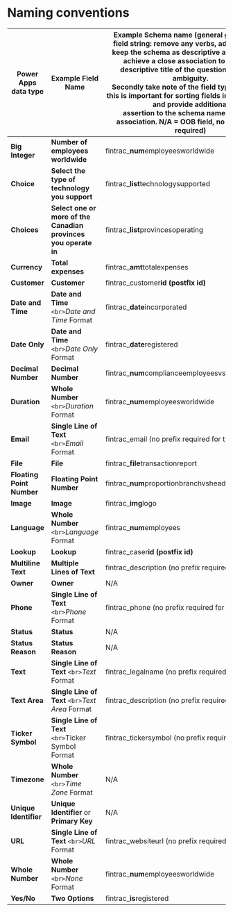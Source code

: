 # Naming conventions

| Power Apps data type            | Example Field Name                                                    | Example Schema name (general guideline for field string: remove any verbs, adjectives and<br />keep the schema as descriptive as possible to achieve a close association to the fuller descriptive title of the question to reduce ambiguity. <br />Secondly take note of the field type prefixes - this is important for sorting fields in the back end and provide additional<br />assertion to the schema name and label association. N/A = OOB field, no convention required) |
| ------------------------------- | --------------------------------------------------------------------- | --------------------------------------------------------------------------------------------------------------------------------------------------------------------------------------------------------------------------------------------------------------------------------------------------------------------------------------------------------------------------------------------------------------------------------------------------------------------------------- |
| **Big Integer**           | **Number of employees worldwide**                               | fintrac_**num**employeesworldwide                                                                                                                                                                                                                                                                                                                                                                                                                                           |
| **Choice**                | **Select the type of technology you support**                   | fintrac_**list**technologysupported                                                                                                                                                                                                                                                                                                                                                                                                                                         |
| **Choices**               | **Select one or more of the Canadian provinces you operate in** | fintrac_**list**provincesoperating                                                                                                                                                                                                                                                                                                                                                                                                                                          |
| **Currency**              | **Total expenses**                                              | fintrac_**amt**totalexpenses                                                                                                                                                                                                                                                                                                                                                                                                                                                |
| **Customer**              | **Customer**                                                    | fintrac_customer**id (postfix id)**                                                                                                                                                                                                                                                                                                                                                                                                                                         |
| **Date and Time**         | **Date and Time** `<br>`*Date and Time* Format              | fintrac_**date**incorporated                                                                                                                                                                                                                                                                                                                                                                                                                                                |
| **Date Only**             | **Date and Time** `<br>`*Date Only* Format                  | fintrac_**date**registered                                                                                                                                                                                                                                                                                                                                                                                                                                                  |
| **Decimal Number**        | **Decimal Number**                                              | fintrac_**num**complianceemployeesvstotalemployees                                                                                                                                                                                                                                                                                                                                                                                                                          |
| **Duration**              | **Whole Number** `<br>`*Duration* Format                    | fintrac_**num**employeesworldwide                                                                                                                                                                                                                                                                                                                                                                                                                                           |
| **Email**                 | **Single Line of Text** `<br>`*Email* Format                | fintrac_email (no prefix required for type)                                                                                                                                                                                                                                                                                                                                                                                                                                       |
| **File**                  | **File**                                                        | fintrac_**file**transactionreport                                                                                                                                                                                                                                                                                                                                                                                                                                           |
| **Floating Point Number** | **Floating Point Number**                                       | fintrac_**num**proportionbranchvsheadquarters                                                                                                                                                                                                                                                                                                                                                                                                                               |
| **Image**                 | **Image**                                                       | fintrac_**img**logo                                                                                                                                                                                                                                                                                                                                                                                                                                                         |
| **Language**              | **Whole Number** `<br>`*Language* Format                    | fintrac_**num**employees                                                                                                                                                                                                                                                                                                                                                                                                                                                    |
| **Lookup**                | **Lookup**                                                      | fintrac_caser**id (postfix id)**                                                                                                                                                                                                                                                                                                                                                                                                                                           |
| **Multiline Text**        | **Multiple Lines of Text**                                      | fintrac_description (no prefix required for type)                                                                                                                                                                                                                                                                                                                                                                                                                                |
| **Owner**                 | **Owner**                                                       | N/A                                                                                                                                                                                                                                                                                                                                                                                                                                                                               |
| **Phone**                 | **Single Line of Text** `<br>`*Phone* Format                | fintrac_phone (no prefix required for type)                                                                                                                                                                                                                                                                                                                                                                                                                                      |
| **Status**                | **Status**                                                      | N/A                                                                                                                                                                                                                                                                                                                                                                                                                                                                               |
| **Status Reason**         | **Status Reason**                                               | N/A                                                                                                                                                                                                                                                                                                                                                                                                                                                                               |
| **Text**                  | **Single Line of Text** `<br>`*Text* Format                 | fintrac_legalname (no prefix required for type)                                                                                                                                                                                                                                                                                                                                                                                                                                   |
| **Text Area**             | **Single Line of Text** `<br>`*Text Area* Format            | fintrac_description (no prefix required for type)                                                                                                                                                                                                                                                                                                                                                                                                                                |
| **Ticker Symbol**         | **Single Line of Text** `<br>`Ticker Symbol Format            | fintrac_tickersymbol (no prefix required for type)                                                                                                                                                                                                                                                                                                                                                                                                                               |
| **Timezone**              | **Whole Number** `<br>`*Time Zone* Format                   | N/A                                                                                                                                                                                                                                                                                                                                                                                                                                                                               |
| **Unique Identifier**     | **Unique Identifier** or **Primary Key**                  | N/A                                                                                                                                                                                                                                                                                                                                                                                                                                                                               |
| **URL**                   | **Single Line of Text** `<br>`*URL* Format                  | fintrac_websiteurl (no prefix required for type)                                                                                                                                                                                                                                                                                                                                                                                                                                  |
| **Whole Number**          | **Whole Number** `<br>`*None* Format                        | fintrac_**num**employeesworldwide                                                                                                                                                                                                                                                                                                                                                                                                                                           |
| **Yes/No**                | **Two Options**                                                 | fintrac_**is**registered                                                                                                                                                                                                                                                                                                                                                                                                                                                    |
